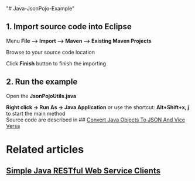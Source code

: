 "# Java-JsonPojo-Example" 


## 1. Import source code into Eclipse

Menu **File –> Import –> Maven –> Existing Maven Projects**

Browse to your source code location

Click **Finish** button to finish the importing

## 2. Run the example

Open the **JsonPojoUtils.java** 

**Right click -> Run As -> Java Application** or use the shortcut: **Alt+Shift+x, j** to start the main method  
Source code are described in ## [Convert Java Objects To JSON And Vice Versa](http://howtoprogram.xyz/2016/07/01/convert-java-objects-json-vice-versa/) 

# Related articles
 ## [Simple Java RESTful Web Service Clients](http://howtoprogram.xyz/2016/07/02/java-restful-web-service-clients/)